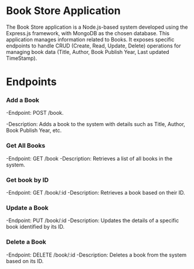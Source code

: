 # Book Store Application
The Book Store application is a Node.js-based system developed using the Express.js framework, with MongoDB as the chosen database. This application manages information related to Books. It exposes specific endpoints to handle CRUD (Create, Read, Update, Delete) operations for managing book data (Title, Author, Book Publish Year, Last updated TimeStamp).

# Endpoints
### Add a Book
-Endpoint: POST /book.

-Description: Adds a book to the system with details such as Title, Author, Book Publish Year, etc.

### Get All Books
-Endpoint: GET /book
-Description: Retrieves a list of all books in the system.

### Get book by ID
-Endpoint: GET /book/:id
-Description: Retrieves a book based on their ID.

### Update a Book
-Endpoint: PUT /book/:id
-Description: Updates the details of a specific book identified by its ID.

### Delete a Book
-Endpoint: DELETE /book/:id
-Description: Deletes a book from the system based on its ID.

